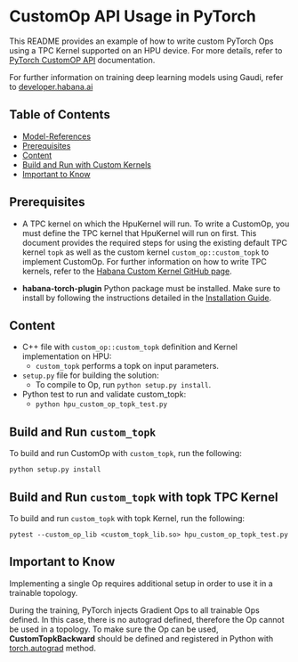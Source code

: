 # CustomOp API Usage in PyTorch

This README provides an example of how to write custom PyTorch Ops using a TPC Kernel supported on an HPU device. For more details, refer to [PyTorch CustomOP API](https://docs.habana.ai/en/latest/PyTorch/PyTorch_CustomOp_API/page_index.html) documentation. 

For further information on training deep learning models using Gaudi, refer to [developer.habana.ai](https://developer.habana.ai/resources/)

## Table of Contents

* [Model-References](../../../../README.md)
* [Prerequisites](#prerequisites)
* [Content](#content)
* [Build and Run with Custom Kernels](#build-and-run-customDivOp-with-default-kernels)
* [Important to Know](#important-to-know)
  
## Prerequisites

- A TPC kernel on which the HpuKernel will run. To write a CustomOp, you must define the TPC kernel that HpuKernel will run on first. This document provides the required steps for using the existing default TPC kernel `topk` as well as the custom kernel `custom_op::custom_topk` to implement CustomOp. For further information on how to write TPC kernels, refer to the [Habana Custom Kernel GitHub page](https://github.com/HabanaAI/Habana_Custom_Kernel).

- **habana-torch-plugin** Python package must be installed. Make sure to install by following the instructions detailed in the [Installation Guide](https://docs.habana.ai/en/latest/Installation_Guide/index.html).

## Content

- C++ file with `custom_op::custom_topk` definition and Kernel implementation on HPU:
    - `custom_topk` performs a topk on input parameters.
- `setup.py` file for building the solution:
    - To compile to Op, run ```python setup.py install```.
- Python test to run and validate custom_topk:
    - ```python hpu_custom_op_topk_test.py```

## Build and Run `custom_topk`

To build and run CustomOp with `custom_topk`, run the following: 

```python setup.py install```

## Build and Run `custom_topk` with topk TPC Kernel

To build and run `custom_topk` with topk Kernel, run the following: 

```pytest --custom_op_lib <custom_topk_lib.so> hpu_custom_op_topk_test.py```

## Important to Know

Implementing a single Op requires additional setup in order to use it in a trainable topology.

During the training, PyTorch injects Gradient Ops to all trainable Ops defined.
In this case, there is no autograd defined, therefore the Op cannot be used in a topology.
To make sure the Op can be used, **CustomTopkBackward** should be defined and registered in Python with [torch.autograd](https://pytorch.org/docs/stable/notes/extending.html) method.

